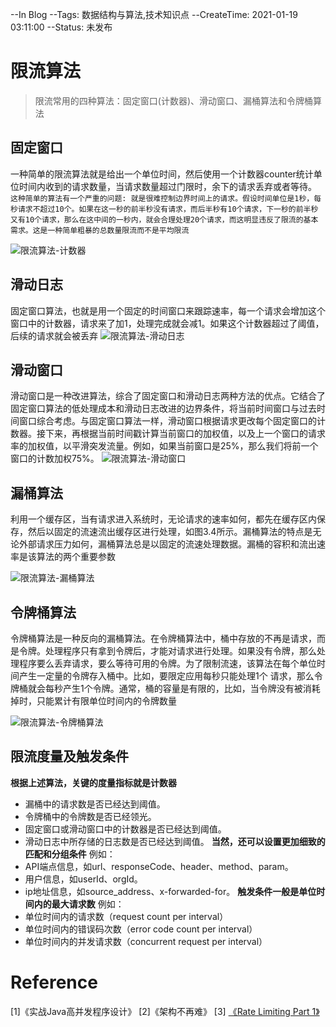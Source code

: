 --In Blog
--Tags: 数据结构与算法,技术知识点
--CreateTime: 2021-01-19 03:11:00
--Status: 未发布

# 限流算法

>限流常用的四种算法：固定窗口(计数器)、滑动窗口、漏桶算法和令牌桶算法


## 固定窗口
一种简单的限流算法就是给出一个单位时间，然后使用一个计数器counter统计单位时间内收到的请求数量，当请求数量超过门限时，余下的请求丢弃或者等待。
`这种简单的算法有一个严重的问题: 就是很难控制边界时间上的请求。假设时间单位是1秒，每秒请求不超过10个。如果在这一秒的前半秒没有请求，而后半秒有10个请求，下一秒的前半秒又有10个请求，那么在这中间的一秒内，就会合理处理20个请求，而这明显违反了限流的基本需求。这是一种简单粗暴的总数量限流而不是平均限流` 

![限流算法-计数器](http://118.126.116.71/blogimgs/technicalessential/限流算法-计数器.png)

## 滑动日志
固定窗口算法，也就是用一个固定的时间窗口来跟踪速率，每一个请求会增加这个窗口中的计数器，请求来了加1，处理完成就会减1。如果这个计数器超过了阈值，后续的请求就会被丢弃
![限流算法-滑动日志](http://118.126.116.71/blogimgs/technicalessential/限流算法-滑动日志.png)


## 滑动窗口
滑动窗口是一种改进算法，综合了固定窗口和滑动日志两种方法的优点。它结合了固定窗口算法的低处理成本和滑动日志改进的边界条件，将当前时间窗口与过去时间窗口综合考虑。与固定窗口算法一样，滑动窗口根据请求更改每个固定窗口的计数器。接下来，再根据当前时间戳计算当前窗口的加权值，以及上一个窗口的请求率的加权值，以平滑突发流量。例如，如果当前窗口是25%，那么我们将前一个窗口的计数加权75%。
![限流算法-滑动窗口](http://118.126.116.71/blogimgs/technicalessential/限流算法-滑动窗口.png)


## 漏桶算法
利用一个缓存区，当有请求进入系统时，无论请求的速率如何，都先在缓存区内保存，然后以固定的流速流出缓存区进行处理，如图3.4所示。漏桶算法的特点是无论外部请求压力如何，漏桶算法总是以固定的流速处理数据。漏桶的容积和流出速率是该算法的两个重要参数

![限流算法-漏桶算法](http://118.126.116.71/blogimgs/technicalessential/限流算法-漏桶算法.png)


## 令牌桶算法
令牌桶算法是一种反向的漏桶算法。在令牌桶算法中，桶中存放的不再是请求，而是令牌。处理程序只有拿到令牌后，才能对请求进行处理。如果没有令牌，那么处理程序要么丢弃请求，要么等待可用的令牌。为了限制流速，该算法在每个单位时间产生一定量的令牌存入桶中。比如，要限定应用每秒只能处理1个
请求，那么令牌桶就会每秒产生1个令牌。通常，桶的容量是有限的，比如，当令牌没有被消耗掉时，只能累计有限单位时间内的令牌数量

![限流算法-令牌桶算法](http://118.126.116.71/blogimgs/technicalessential/限流算法-令牌桶算法.png)

## 限流度量及触发条件
**根据上述算法，关键的度量指标就是计数器**
* 漏桶中的请求数是否已经达到阈值。
* 令牌桶中的令牌数是否已经领光。
* 固定窗口或滑动窗口中的计数器是否已经达到阈值。
* 滑动日志中所存储的日志数是否已经达到阈值。
**当然，还可以设置更加细致的匹配和分组条件**
例如：
* API端点信息，如url、responseCode、header、method、param。
* 用户信息，如userId、orgId。
* ip地址信息，如source_address、x-forwarded-for。
**触发条件一般是单位时间内的最大请求数**
例如：
* 单位时间内的请求数（request count per interval）
* 单位时间内的错误码次数（error code count per interval）
* 单位时间内的并发请求数（concurrent request per interval）

# Reference 

[1]《实战Java高并发程序设计》
[2]《架构不再难》
[3] [《Rate Limiting Part 1》](https://hechao.li/2018/06/25/Rate-Limiter-Part1/)



